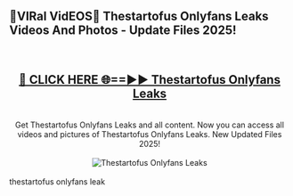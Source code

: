 <h2>🔴VIRal VidEOS🔴 Thestartofus Onlyfans Leaks Videos And Photos - Update Files 2025!</h2>
<br>
<div align="center">
<h2><a href="https://virallinks.top/odZfE0" rel="nofollow">🔴 CLICK HERE 🌐==►► Thestartofus Onlyfans Leaks</a></h2>
<br>
Get Thestartofus Onlyfans Leaks and all content. Now you can access all videos and pictures of Thestartofus Onlyfans Leaks. New Updated Files 2025!
<br>
<br>
<a href="https://virallinks.top/odZfE0" rel="nofollow" data-target="animated-image.originalLink"><img src="https://i.imgur.com/dJHk4Zq.gif)" alt="Thestartofus Onlyfans Leaks" style="max-width: 100%; display: inline-block;" data-target="animated-image.originalImage"></a>
</div>
<br>
thestartofus onlyfans leak